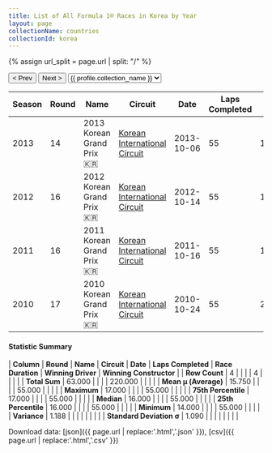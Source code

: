 ```yaml
---
title: List of All Formula 1® Races in Korea by Year
layout: page
collectionName: countries
collectionId: korea
---
```


{% assign url_split = page.url | split: "/" %}
<div id="collection-navigation">
<button onclick="selector.options[selector.selectedIndex-1].value && (window.location = selector.options[selector.selectedIndex-1].value);">&lt; Prev</button>
<button onclick="selector.options[selector.selectedIndex+1].value && (window.location = selector.options[selector.selectedIndex+1].value);">Next &gt;</button>
<select id="selector" onchange="this.options[this.selectedIndex].value && (window.location = this.options[this.selectedIndex].value);">
  {% for collectionId in site.data[page.collectionName].refs %}
    {% if collectionId == page.collectionId %}
      {% assign selected = "selected" %}
    {% else %}
      {% assign selected = "" %}
    {% endif %}
    {% assign profile = site.data[page.collectionName][collectionId].profile %}
    <option value="/f1/{{ page.collectionName }}/{{ collectionId }}/{{ url_split[4] }}" {{ selected }}>{{ profile.collection_name }}</option>
  {% endfor %}
</select>
</div>

| Season | Round | Name | Circuit | Date | Laps Completed | Race Duration | Winning Driver | Winning Constructor |
|--|--|--|--|--|--|--|--|--|
| 2013 | 14 | 2013 Korean Grand Prix 🇰🇷 | [Korean International Circuit](/f1/circuits/yeongam) | 2013-10-06 | 55 | 1:43:13.701 | [Sebastian Vettel 🇩🇪](/f1/drivers/vettel) | Red Bull 🇦🇹 |
| 2012 | 16 | 2012 Korean Grand Prix 🇰🇷 | [Korean International Circuit](/f1/circuits/yeongam) | 2012-10-14 | 55 | 1:36:28.651 | [Sebastian Vettel 🇩🇪](/f1/drivers/vettel) | Red Bull 🇦🇹 |
| 2011 | 16 | 2011 Korean Grand Prix 🇰🇷 | [Korean International Circuit](/f1/circuits/yeongam) | 2011-10-16 | 55 | 1:38:01.994 | [Sebastian Vettel 🇩🇪](/f1/drivers/vettel) | Red Bull 🇦🇹 |
| 2010 | 17 | 2010 Korean Grand Prix 🇰🇷 | [Korean International Circuit](/f1/circuits/yeongam) | 2010-10-24 | 55 | 2:48:20.810 | [Fernando Alonso 🇪🇸](/f1/drivers/alonso) | Ferrari 🇮🇹 |

#### Statistic Summary

| **Column** | **Round** | **Name** | **Circuit** | **Date** | **Laps Completed** | **Race Duration** | **Winning Driver** | **Winning Constructor** |
| **Row Count** | 4 |  |  |  | 4 |  |  |  |
| **Total Sum** | 63.000 |  |  |  | 220.000 |  |  |  |
| **Mean μ (Average)** | 15.750 |  |  |  | 55.000 |  |  |  |
| **Maximum** | 17.000 |  |  |  | 55.000 |  |  |  |
| **75th Percentile** | 17.000 |  |  |  | 55.000 |  |  |  |
| **Median** | 16.000 |  |  |  | 55.000 |  |  |  |
| **25th Percentile** | 16.000 |  |  |  | 55.000 |  |  |  |
| **Minimum** | 14.000 |  |  |  | 55.000 |  |  |  |
| **Variance** | 1.188 |  |  |  |  |  |  |  |
| **Standard Deviation σ** | 1.090 |  |  |  |  |  |  |  |

Download data: [json]({{ page.url | replace:'.html','.json' }}), [csv]({{ page.url | replace:'.html','.csv' }})

